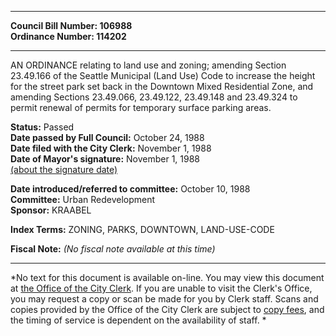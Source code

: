 * * * * *  
  
**Council Bill Number: [](#h0)[](#h2)106988**   
**Ordinance Number: 114202**  
  
* * * * *  
  
AN ORDINANCE relating to land use and zoning; amending Section 23.49.166 of the Seattle Municipal (Land Use) Code to increase the height for the street park set back in the Downtown Mixed Residential Zone, and amending Sections 23.49.066, 23.49.122, 23.49.148 and 23.49.324 to permit renewal of permits for temporary surface parking areas.  
  
**Status:** Passed   
**Date passed by Full Council:** October 24, 1988   
**Date filed with the City Clerk:** November 1, 1988   
**Date of Mayor's signature:** November 1, 1988   
[(about the signature date)](/~public/approvaldate.htm)   
  
  
**Date introduced/referred to committee:** October 10, 1988   
**Committee:** Urban Redevelopment   
**Sponsor:** KRAABEL   
  
**Index Terms:** ZONING, PARKS, DOWNTOWN, LAND-USE-CODE  
  
**Fiscal Note:** *(No fiscal note available at this time)*  
  
* * * * *  
  
*No text for this document is available on-line. You may view this document at [the Office of the City Clerk](http://www.seattle.gov/leg/clerk/contactUs.htm). If you are unable to visit the Clerk's Office, you may request a copy or scan be made for you by Clerk staff. Scans and copies provided by the Office of the City Clerk are subject to [copy fees](http://clerk.seattle.gov/~public/clerkfees.htm), and the timing of service is dependent on the availability of staff. *  
  
  
